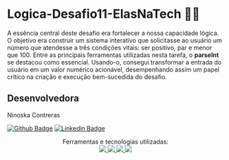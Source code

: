 # Logica-Desafio11-ElasNaTech 👩‍💻 

A essência central deste desafio era fortalecer a nossa capacidade lógica. O objetivo era construir um sistema interativo que solicitasse ao usuário um número que atendesse a três condições vitais: ser positivo, par e menor que 100. Entre as principais ferramentas utilizadas nesta tarefa, o **parseInt** se destacou como essencial. Usando-o, consegui transformar a entrada do usuário em um valor numérico acionável, desempenhando assim um papel crítico na criação e execução bem-sucedida do desafio.

 ## Desenvolvedora

Ninoska Contreras

[![Github Badge](https://img.shields.io/badge/-Github-000?style=flat-square&logo=Github&logoColor=white&link)](https://github.com/NiEl0503) [![Linkedin Badge](https://img.shields.io/badge/-LinkedIn-blue?style=flat-square&logo=Linkedin&logoColor=white&link)](https://www.linkedin.com/in/ninoska-contreras-86b075129)

<div align="center">
  Ferramentas e tecnologias utilizadas: <br>

  <a href="https://developer.mozilla.org/en-US/docs/Learn/Getting_started_with_the_web/HTML_basics">
  <img src="https://skillicons.dev/icons?i=html"/>
  <a href="https://developer.mozilla.org/en-US/docs/Web/CSS">
  <img src="https://skillicons.dev/icons?i=css"/>
   <a href="https://developer.mozilla.org/en-US/docs/Learn/JavaScript/First_steps/What_is_JavaScript">
  <img src="https://skillicons.dev/icons?i=js"/>
  <a href="https://git-scm.com/">
  <img src="https://skillicons.dev/icons?i=git"/>
  </div>
